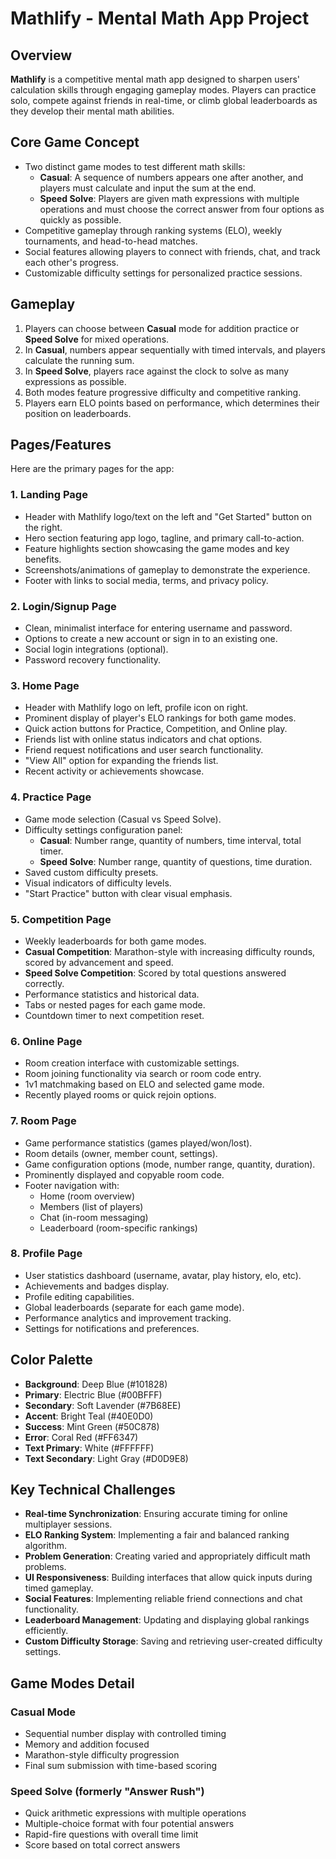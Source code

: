 # Mathlify - Mental Math App Project

## Overview

**Mathlify** is a competitive mental math app designed to sharpen users' calculation skills through engaging gameplay modes. Players can practice solo, compete against friends in real-time, or climb global leaderboards as they develop their mental math abilities.

## Core Game Concept

- Two distinct game modes to test different math skills:
  - **Casual**: A sequence of numbers appears one after another, and players must calculate and input the sum at the end.
  - **Speed Solve**: Players are given math expressions with multiple operations and must choose the correct answer from four options as quickly as possible.
- Competitive gameplay through ranking systems (ELO), weekly tournaments, and head-to-head matches.
- Social features allowing players to connect with friends, chat, and track each other's progress.
- Customizable difficulty settings for personalized practice sessions.

## Gameplay

1. Players can choose between **Casual** mode for addition practice or **Speed Solve** for mixed operations.
2. In **Casual**, numbers appear sequentially with timed intervals, and players calculate the running sum.
3. In **Speed Solve**, players race against the clock to solve as many expressions as possible.
4. Both modes feature progressive difficulty and competitive ranking.
5. Players earn ELO points based on performance, which determines their position on leaderboards.

## Pages/Features

Here are the primary pages for the app:

### 1. Landing Page
- Header with Mathlify logo/text on the left and "Get Started" button on the right.
- Hero section featuring app logo, tagline, and primary call-to-action.
- Feature highlights section showcasing the game modes and key benefits.
- Screenshots/animations of gameplay to demonstrate the experience.
- Footer with links to social media, terms, and privacy policy.

### 2. Login/Signup Page
- Clean, minimalist interface for entering username and password.
- Options to create a new account or sign in to an existing one.
- Social login integrations (optional).
- Password recovery functionality.

### 3. Home Page
- Header with Mathlify logo on left, profile icon on right.
- Prominent display of player's ELO rankings for both game modes.
- Quick action buttons for Practice, Competition, and Online play.
- Friends list with online status indicators and chat options.
- Friend request notifications and user search functionality.
- "View All" option for expanding the friends list.
- Recent activity or achievements showcase.

### 4. Practice Page
- Game mode selection (Casual vs Speed Solve).
- Difficulty settings configuration panel:
  - **Casual**: Number range, quantity of numbers, time interval, total timer.
  - **Speed Solve**: Number range, quantity of questions, time duration.
- Saved custom difficulty presets.
- Visual indicators of difficulty levels.
- "Start Practice" button with clear visual emphasis.

### 5. Competition Page
- Weekly leaderboards for both game modes.
- **Casual Competition**: Marathon-style with increasing difficulty rounds, scored by advancement and speed.
- **Speed Solve Competition**: Scored by total questions answered correctly.
- Performance statistics and historical data.
- Tabs or nested pages for each game mode.
- Countdown timer to next competition reset.

### 6. Online Page
- Room creation interface with customizable settings.
- Room joining functionality via search or room code entry.
- 1v1 matchmaking based on ELO and selected game mode.
- Recently played rooms or quick rejoin options.

### 7. Room Page
- Game performance statistics (games played/won/lost).
- Room details (owner, member count, settings).
- Game configuration options (mode, number range, quantity, duration).
- Prominently displayed and copyable room code.
- Footer navigation with:
  - Home (room overview)
  - Members (list of players)
  - Chat (in-room messaging)
  - Leaderboard (room-specific rankings)

### 8. Profile Page
- User statistics dashboard (username, avatar, play history, elo, etc).
- Achievements and badges display.
- Profile editing capabilities.
- Global leaderboards (separate for each game mode).
- Performance analytics and improvement tracking.
- Settings for notifications and preferences.

## Color Palette

- **Background**: Deep Blue (#101828)
- **Primary**: Electric Blue (#00BFFF)
- **Secondary**: Soft Lavender (#7B68EE)
- **Accent**: Bright Teal (#40E0D0)
- **Success**: Mint Green (#50C878)
- **Error**: Coral Red (#FF6347)
- **Text Primary**: White (#FFFFFF)
- **Text Secondary**: Light Gray (#D0D9E8)

## Key Technical Challenges

- **Real-time Synchronization**: Ensuring accurate timing for online multiplayer sessions.
- **ELO Ranking System**: Implementing a fair and balanced ranking algorithm.
- **Problem Generation**: Creating varied and appropriately difficult math problems.
- **UI Responsiveness**: Building interfaces that allow quick inputs during timed gameplay.
- **Social Features**: Implementing reliable friend connections and chat functionality.
- **Leaderboard Management**: Updating and displaying global rankings efficiently.
- **Custom Difficulty Storage**: Saving and retrieving user-created difficulty settings.

## Game Modes Detail

### Casual Mode
- Sequential number display with controlled timing
- Memory and addition focused
- Marathon-style difficulty progression
- Final sum submission with time-based scoring

### Speed Solve (formerly "Answer Rush")
- Quick arithmetic expressions with multiple operations
- Multiple-choice format with four potential answers
- Rapid-fire questions with overall time limit
- Score based on total correct answers
